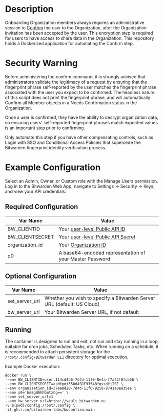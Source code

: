 # Description

Onboarding Organization members always requires an administrative session to [Confirm](https://bitwarden.com/help/managing-users/#confirm) the user to the Organization, after the Organization invitation has been accepted by the user. This encryption step is required for users to have access to share data in the Organization. This repository holds a Dockerized application for automating the Confirm step.

# Security Warning

Before administering the confirm command, it is strongly advised that administrators validate the legitimacy of a request by ensuring that the fingerprint phrase self-reported by the user matches the fingerprint phrase associated with the user you expect to be confirmed. The headless nature of this script does not print the fingerprint phrase, and will automatically Confirm all Member objects in a Needs Confirmation status in the Organization.

Once a user is confirmed, they have the ability to decrypt organization data, so ensuring users' self-reported fingerprint phrases match expected values is an important step prior to confirming.

Only automate this step if you have other compensating controls, such as Login with SSO and Conditional Access Policies that supercede the Bitwarden fingerprint identity verification process.

# Example Configuration

Select an Admin, Owner, or Custom role with the Manage Users permission. Log in to the Bitwarden Web App, navigate to Settings -> Security -> Keys, and view your API credentials.

## Required Configuration
| Var Name | Value |
| ------------- | ------------- |
| BW_CLIENTID  | Your [user-level Public API ID](https://bitwarden.com/help/personal-api-key/) |
| BW_CLIENTSECRET | Your [user-level Public API Secret](https://bitwarden.com/help/personal-api-key/) |
| organization_id | Your [Organization ID](https://bitwarden.com/help/cli/#organization-ids) |
| p0 | A base64-encoded representation of your Master Password |
## Optional Configuration
| Var Name | Value |
| ------------- | ------------- |
| set_server_url | Whether you wish to specify a Bitwarden Server URL (default: US Cloud) |
| bw_server_url | Your Bitwarden Server URL, if not default |
## Running
The container is designed to run and exit, not run and stay running in a loop, suitable for cron jobs, Scheduled Tasks, etc. When running on a schedule, it is recommended to attach persistent storage for the `/root/.config/Bitwarden CLI` directory for optimal execution.

Example Docker execution:

```
docker run \
--env BW_CLIENTID=user.114cd4b6-7d4d-11f0-8e4a-f7a42f0fcb66 \
--env BW_CLIENTSECRET=asdfpoi350dASDF93548fgvsdfjISE \
--env organization_id=37ea8d20-7d4d-11f0-9258-9741a6ea35ee \
--env p0='bm8gdGhhbmtzCg==' \
--env set_server_url=1
--env bw_server_url=https://vault.bitwarden.eu
-v $(pwd)/config:/root/.config \
-it ghcr.io/bitwarden-labs/bwconfirm:main
```
